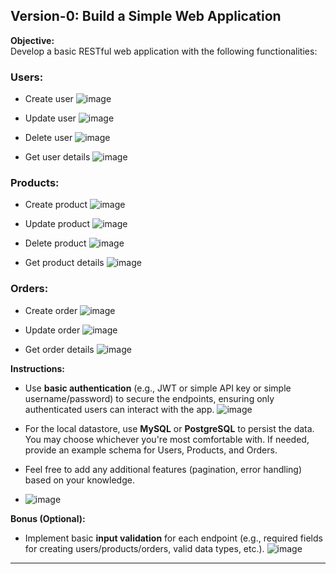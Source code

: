 
## Version-0: Build a Simple Web Application

**Objective:**  
Develop a basic RESTful web application with the following functionalities:

### Users:
- Create user
![image](https://github.com/user-attachments/assets/eb7e9668-cf3c-48d0-8386-cbe46d86ea9c)
- Update user
![image](https://github.com/user-attachments/assets/b8fd3507-7cdc-42b1-8d09-1dad4f1314dc)
- Delete user
![image](https://github.com/user-attachments/assets/7acb7f91-4f1c-4302-b75c-5e1504248e4c)

- Get user details
![image](https://github.com/user-attachments/assets/19ec7143-9e8e-41dc-b9f1-0616af4b722d)


### Products:
- Create product
![image](https://github.com/user-attachments/assets/06abf2d3-8634-46ae-b8b4-40c56c14fa02)
- Update product
![image](https://github.com/user-attachments/assets/0f7ab693-5125-4577-845e-b6641fa89db8)
- Delete product
![image](https://github.com/user-attachments/assets/97ec4ddf-edd4-4cdb-8e15-1f0a89ff01d1)

- Get product details
![image](https://github.com/user-attachments/assets/61c58611-5be3-4a1f-acff-b41dd211a3b1)


### Orders:
- Create order
![image](https://github.com/user-attachments/assets/88152de1-afb5-4dc5-8925-49b156f0c4ea)

- Update order
![image](https://github.com/user-attachments/assets/d40a6433-2693-4298-a9d1-3a6d0201c9bf)

- Get order details
![image](https://github.com/user-attachments/assets/e805e682-5eab-4460-8100-7f439f149f0f)

**Instructions:**  
- Use **basic authentication** (e.g., JWT or simple API key or simple username/password) to secure the endpoints, ensuring only authenticated users can interact with the app.
![image](https://github.com/user-attachments/assets/30584a45-509a-4834-b74f-920ae4838ef4)

- For the local datastore, use **MySQL** or **PostgreSQL** to persist the data. You may choose whichever you're most comfortable with. If needed, provide an example schema for Users, Products, and Orders.
- Feel free to add any additional features (pagination, error handling) based on your knowledge.
- ![image](https://github.com/user-attachments/assets/c8c0104e-3cf1-4833-8ca1-3fb15a23d5c3)


**Bonus (Optional):**
- Implement basic **input validation** for each endpoint (e.g., required fields for creating users/products/orders, valid data types, etc.).
![image](https://github.com/user-attachments/assets/44f97dad-11d7-4ee7-a31a-4ecef9dbfcbe)


---
